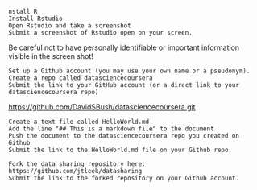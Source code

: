     nstall R 
    Install Rstudio
    Open Rstudio and take a screenshot
    Submit a screenshot of Rstudio open on your screen. 

 Be careful not to have personally identifiable or important information visible in the screen shot!
 
    Set up a Github account (you may use your own name or a pseudonym).
    Create a repo called datasciencecoursera
    Submit the link to your GitHub account (or a direct link to your datasciencecoursera repo)
https://github.com/DavidSBush/datasciencecoursera.git

    Create a text file called HelloWorld.md
    Add the line "## This is a markdown file" to the document
    Push the document to the datasciencecoursera repo you created on Github
    Submit the link to the HelloWorld.md file on your Github repo. 
	    
	Fork the data sharing repository here: https://github.com/jtleek/datasharing
    Submit the link to the forked repository on your Github account. 